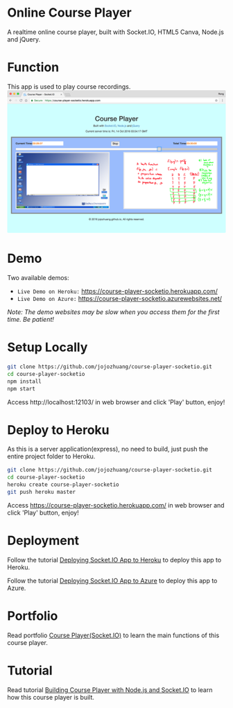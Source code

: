 # Online Course Player
A realtime online course player, built with Socket.IO, HTML5 Canva, Node.js and jQuery.

# Function
This app is used to play course recordings.
![image](/public/player.png)

# Demo
Two available demos:
* `Live Demo on Heroku:` <a href="https://course-player-socketio.herokuapp.com/" target="\_blank">https://course-player-socketio.herokuapp.com/</a>
* `Live Demo on Azure:` <a href="https://course-player-socketio.azurewebsites.net/" target="\_blank">https://course-player-socketio.azurewebsites.net/</a>

*Note: The demo websites may be slow when you access them for the first time. Be patient!*

# Setup Locally
```bash
git clone https://github.com/jojozhuang/course-player-socketio.git
cd course-player-socketio
npm install
npm start
```
Access http://localhost:12103/ in web browser and click 'Play' button, enjoy!

# Deploy to Heroku
As this is a server application(express), no need to build, just push the entire project folder to Heroku.
```bash
git clone https://github.com/jojozhuang/course-player-socketio.git
cd course-player-socketio
heroku create course-player-socketio
git push heroku master
```
Access https://course-player-socketio.herokuapp.com/ in web browser and click 'Play' button, enjoy!

# Deployment
Follow the tutorial [Deploying Socket.IO App to Heroku](https://jojozhuang.github.io/tutorial/react/deploying-socketio-app-to-heroku/) to deploy this app to Heroku.

Follow the tutorial [Deploying Socket.IO App to Azure](https://jojozhuang.github.io/tutorial/react/deploying-socketio-app-to-azure/) to deploy this app to Azure.

# Portfolio
Read portfolio [Course Player(Socket.IO)](https://jojozhuang.github.io/portfolio/course-player-socketio/) to learn the main functions of this course player.

# Tutorial
Read tutorial [Building Course Player with Node.js and Socket.IO](https://jojozhuang.github.io/tutorial/react-app/building-course-player-with-nodejs-and-socketio/) to learn how this course player is built.
